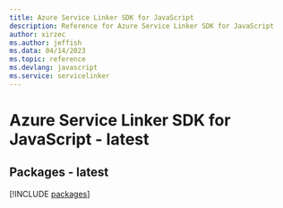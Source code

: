 ```yaml
---
title: Azure Service Linker SDK for JavaScript
description: Reference for Azure Service Linker SDK for JavaScript
author: xirzec
ms.author: jeffish
ms.data: 04/14/2023
ms.topic: reference
ms.devlang: javascript
ms.service: servicelinker
---
```

# Azure Service Linker SDK for JavaScript - latest
## Packages - latest
[!INCLUDE [packages](service-linker-index.md)]